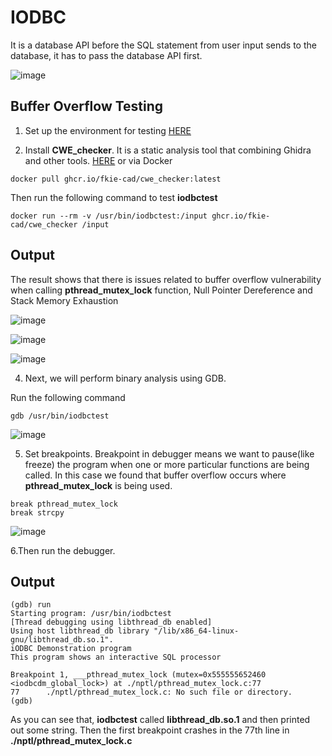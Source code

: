 <h1>IODBC</h1>

It is a database API before the SQL statement from user input sends to the database, it has to pass the database API first. 

![image](https://github.com/user-attachments/assets/83b01071-8429-474d-a68a-bbdb61e2e1f3)


**Buffer Overflow Testing**
---

1. Set up the environment for testing [HERE](https://github.com/yamerooo123/ResearchNBugBountyEncyclopedia/blob/main/Researches/IODBC/Prep.md)

2. Install **CWE_checker**. It is a static analysis tool that combining Ghidra and other tools. [HERE](https://github.com/fkie-cad/cwe_checker) or via Docker
```
docker pull ghcr.io/fkie-cad/cwe_checker:latest
```
Then run the following command to test **iodbctest**
```
docker run --rm -v /usr/bin/iodbctest:/input ghcr.io/fkie-cad/cwe_checker /input
```

**Output**
---

The result shows that there is issues related to buffer overflow vulnerability when calling **pthread_mutex_lock** function, Null Pointer Dereference and Stack Memory Exhaustion

![image](https://github.com/user-attachments/assets/a177e661-bd07-45d0-8aa8-4e3aab4b2cb6)

![image](https://github.com/user-attachments/assets/9c63ccf8-1374-4e7e-8f6e-24d9e6bee6c2)

![image](https://github.com/user-attachments/assets/c3a37d49-45a2-4bf2-9064-de3c30bdc18a)

4. Next, we will perform binary analysis using GDB.

Run the following command
```
gdb /usr/bin/iodbctest
```
![image](https://github.com/user-attachments/assets/22d03d5f-4668-4921-b6c9-ca1d15d3d10c)

5. Set breakpoints. Breakpoint in debugger means we want to pause(like freeze) the program when one or more particular functions are being called. In this case we found that buffer overflow occurs where **pthread_mutex_lock** is being used.
```
break pthread_mutex_lock
break strcpy
```
![image](https://github.com/user-attachments/assets/56ec5e56-c86a-482a-9455-848d307a8eae)

6.Then run the debugger.

**Output**
---
```
(gdb) run
Starting program: /usr/bin/iodbctest
[Thread debugging using libthread_db enabled]
Using host libthread_db library "/lib/x86_64-linux-gnu/libthread_db.so.1".
iODBC Demonstration program
This program shows an interactive SQL processor

Breakpoint 1, ___pthread_mutex_lock (mutex=0x555555652460 <iodbcdm_global_lock>) at ./nptl/pthread_mutex_lock.c:77
77      ./nptl/pthread_mutex_lock.c: No such file or directory.
(gdb)
```

As you can see that, **iodbctest** called **libthread_db.so.1** and then printed out some string. Then the first breakpoint crashes in the 77th line in **./nptl/pthread_mutex_lock.c**

